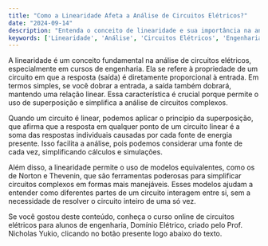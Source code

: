 ```yaml
---
title: "Como a Linearidade Afeta a Análise de Circuitos Elétricos?"
date: "2024-09-14"
description: "Entenda o conceito de linearidade e sua importância na análise de circuitos elétricos."
keywords: ['Linearidade', 'Análise', 'Circuitos Elétricos', 'Engenharia']
---
```


A linearidade é um conceito fundamental na análise de circuitos elétricos, especialmente em cursos de engenharia. Ela se refere à propriedade de um circuito em que a resposta (saída) é diretamente proporcional à entrada. Em termos simples, se você dobrar a entrada, a saída também dobrará, mantendo uma relação linear. Essa característica é crucial porque permite o uso de superposição e simplifica a análise de circuitos complexos.

Quando um circuito é linear, podemos aplicar o princípio da superposição, que afirma que a resposta em qualquer ponto de um circuito linear é a soma das respostas individuais causadas por cada fonte de energia presente. Isso facilita a análise, pois podemos considerar uma fonte de cada vez, simplificando cálculos e simulações.

Além disso, a linearidade permite o uso de modelos equivalentes, como os de Norton e Thevenin, que são ferramentas poderosas para simplificar circuitos complexos em formas mais manejáveis. Esses modelos ajudam a entender como diferentes partes de um circuito interagem entre si, sem a necessidade de resolver o circuito inteiro de uma só vez.

Se você gostou deste conteúdo, conheça o curso online de circuitos elétricos para alunos de engenharia, Domínio Elétrico, criado pelo Prof. Nicholas Yukio, clicando no botão presente logo abaixo do texto.